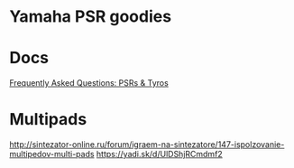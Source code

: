# Yamaha PSR goodies
<!-- copyright: SeeJay & ReSampled -->

# Docs
[Frequently Asked Questions: PSRs & Tyros](https://www.psrtutorial.com/MB/zips/FAQ%202016.pdf)

# Multipads

http://sintezator-online.ru/forum/igraem-na-sintezatore/147-ispolzovanie-multipedov-multi-pads
https://yadi.sk/d/UlDShjRCmdmf2
